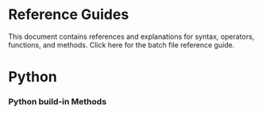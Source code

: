 # Reference Guides

This document contains references and explanations for syntax, operators, functions, and methods.
Click here for the batch file reference guide. 

# Python 

### Python build-in Methods
